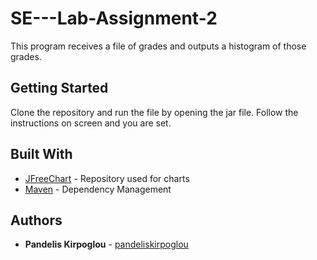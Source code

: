 # SE---Lab-Assignment-2

This program receives a file of grades and outputs a histogram of those grades.

## Getting Started

Clone the repository and run the file by opening the jar file. Follow the instructions on screen and you are set.



## Built With

* [JFreeChart](https://mvnrepository.com/artifact/org.jfree/jfreechart) - Repository used for charts
* [Maven](https://maven.apache.org/) - Dependency Management


## Authors

* **Pandelis Kirpoglou** - [pandeliskirpoglou](https://github.com/pandeliskirpoglou)

<photos of using the project>
